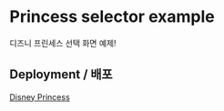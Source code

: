 # Princess selector example

디즈니 프린세스 선택 화면 예제!

## Deployment / 배포
[Disney Princess](https://lee-ye-ji.github.io/Princess-selector/)


